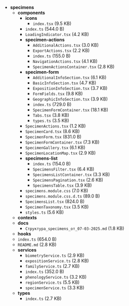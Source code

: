 - **specimens**
  - **components**
    - **icons**
      - `index.tsx` (9.5 KB)
    - `index.ts` (544.0 B)
    - `LoadingIndicator.tsx` (4.2 KB)
    - **specimen-actions**
      - `AdditionalActions.tsx` (3.0 KB)
      - `ExportActions.tsx` (2.2 KB)
      - `index.ts` (155.0 B)
      - `NavigationActions.tsx` (4.1 KB)
      - `SpecimenActionsContainer.tsx` (2.8 KB)
    - **specimen-form**
      - `AdditionalInfoSection.tsx` (6.1 KB)
      - `BasicInfoSection.tsx` (4.7 KB)
      - `ExpositionInfoSection.tsx` (3.7 KB)
      - `FormFields.tsx` (9.8 KB)
      - `GeographicInfoSection.tsx` (3.9 KB)
      - `index.ts` (729.0 B)
      - `SpecimenFormContainer.tsx` (18.1 KB)
      - `Tabs.tsx` (3.8 KB)
      - `types.ts` (3.5 KB)
    - `SpecimenActions.tsx` (1.2 KB)
    - `SpecimenCard.tsx` (8.6 KB)
    - `SpecimenForm.tsx` (831.0 B)
    - `SpecimenFormContainer.tsx` (7.3 KB)
    - `SpecimenGallery.tsx` (6.1 KB)
    - `SpecimenLocationMap.tsx` (2.9 KB)
    - **specimens-list**
      - `index.ts` (154.0 B)
      - `SpecimensFilter.tsx` (6.4 KB)
      - `SpecimensListContainer.tsx` (3.3 KB)
      - `SpecimensPagination.tsx` (2.6 KB)
      - `SpecimensTable.tsx` (3.9 KB)
    - `specimens.module.css` (7.0 KB)
    - `specimens.module.css.d.ts` (89.0 B)
    - `SpecimensList.tsx` (824.0 B)
    - `SpecimenTaxonomy.tsx` (3.5 KB)
    - `styles.ts` (5.6 KB)
  - **contexts**
  - **docs**
    - `Структура_specimens_от_07-03-2025.md` (1.8 KB)
  - **hooks**
  - `index.ts` (654.0 B)
  - `README.md` (2.8 KB)
  - **services**
    - `biometryService.ts` (2.9 KB)
    - `expositionService.ts` (2.8 KB)
    - `familyService.ts` (2.7 KB)
    - `index.ts` (352.0 B)
    - `phenologyService.ts` (3.2 KB)
    - `regionService.ts` (5.5 KB)
    - `specimenService.ts` (3.3 KB)
  - **types**
    - `index.ts` (2.7 KB)
